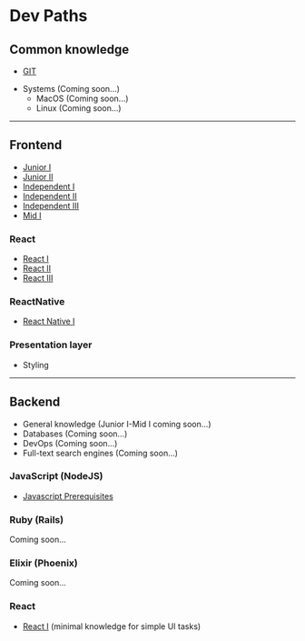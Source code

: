 # Dev Paths

## Common knowledge
* [GIT](common/git.md) 
- Systems (Coming soon...)
  - MacOS (Coming soon...)
  - Linux (Coming soon...)
 
---

## Frontend
* [Junior I](frontend_developer/01_junior_I.md)
* [Junior II](frontend_developer/02_junior_II.md)
* [Independent I](frontend_developer/03_independent_I.md)
* [Independent II](frontend_developer/04_independent_II.md)
* [Independent III](frontend_developer/05_independent_III.md)
* [Mid I](frontend_developer/06_mid_I.md)

### React
* [React I](frontend_developer/react/01_level_1.md)
* [React II](frontend_developer/react/02_level_2.md)
* [React III](frontend_developer/react/03_level_3.md)

### ReactNative
* [React Native I](frontend_developer/react-native/01_level_1.md)

### Presentation layer
* Styling

---

## Backend
* General knowledge (Junior I-Mid I coming soon...)
* Databases (Coming soon...)
* DevOps (Coming soon...)
* Full-text search engines (Coming soon...)

### JavaScript (NodeJS)
* [Javascript Prerequisites](/backend_developer/nodejs/javascript_prerequisites.md)

### Ruby (Rails)
Coming soon...

### Elixir (Phoenix)
Coming soon...

### React
* [React I](backend_developer/frameworks/react.md) (minimal knowledge for simple UI tasks)
